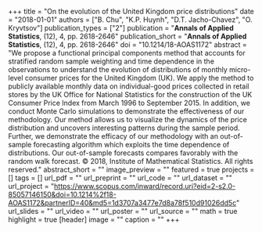 +++
title = "On the evolution of the United Kingdom price distributions"
date = "2018-01-01"
authors = ["B. Chu", "K.P. Huynh", "D.T. Jacho-Chavez", "O. Kryvtsov"]
publication_types = ["2"]
publication = "**Annals of Applied Statistics**, (12), 4, pp. 2618-2646"
publication_short = "**Annals of Applied Statistics**, (12), 4, pp. 2618-2646"
doi = "10.1214/18-AOAS1172"
abstract = "We propose a functional principal components method that accounts for stratified random sample weighting and time dependence in the observations to understand the evolution of distributions of monthly micro-level consumer prices for the United Kingdom (UK). We apply the method to publicly available monthly data on individual-good prices collected in retail stores by the UK Office for National Statistics for the construction of the UK Consumer Price Index from March 1996 to September 2015. In addition, we conduct Monte Carlo simulations to demonstrate the effectiveness of our methodology. Our method allows us to visualize the dynamics of the price distribution and uncovers interesting patterns during the sample period. Further, we demonstrate the efficacy of our methodology with an out-of-sample forecasting algorithm which exploits the time dependence of distributions. Our out-of-sample forecasts compares favorably with the random walk forecast. © 2018, Institute of Mathematical Statistics. All rights reserved."
abstract_short = ""
image_preview = ""
featured = true
projects = []
tags = []
url_pdf = ""
url_preprint = ""
url_code = ""
url_dataset = ""
url_project = "https://www.scopus.com/inward/record.uri?eid=2-s2.0-85057146150&doi=10.1214%2f18-AOAS1172&partnerID=40&md5=1d3707a3477e7d8a78f510d91026dd5c"
url_slides = ""
url_video = ""
url_poster = ""
url_source = ""
math = true
highlight = true
[header]
image = ""
caption = ""
+++
